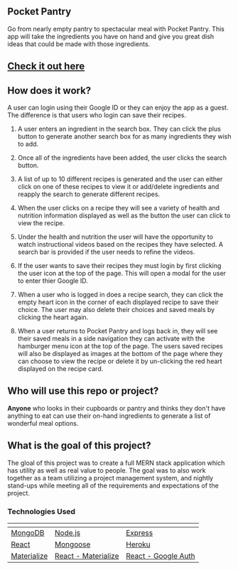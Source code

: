 ## Pocket Pantry
Go from nearly empty pantry to spectacular meal with Pocket Pantry. This app will take the ingredients you have on hand and give you great dish ideas that could be made with those ingredients.

## [Check it out here](https://murmuring-badlands-78285.herokuapp.com)


## How does it work?
A user can login using their Google ID or they can enjoy the app as a guest. The difference is that users who login can save their recipes.

1. A user enters an ingredient in the search box. They can click the plus button to generate another search box for as many ingredients they wish to add.

2. Once all of the ingredients have been added, the user clicks the search button.

3. A list of up to 10 different recipes is generated and the user can either click on one of these recipes to view it or add/delete ingredients and reapply the search to generate different recipes.

4. When the user clicks on a recipe they will see a variety of health and nutrition information displayed as well as the button the user can click to view the recipe.

5. Under the health and nutrition the user will have the opportunity to watch instructional videos based on the recipes they have selected. A search bar is provided if the user needs to refine the videos.

6. If the user wants to save their recipes they must login by first clicking the user icon at the top of the page. This will open a modal for the user to enter thier Google ID.

7. When a user who is logged in does a recipe search, they can click the empty heart icon in the corner of each displayed recipe to save their choice. The user may also delete their choices and saved meals by clicking the heart again.

8. When a user returns to Pocket Pantry and logs back in, they will see their saved meals in a side navigation they can activate with the hamburger menu icon at the top of the page. The users saved recipes will also be displayed as images at the bottom of the page where they can choose to view the recipe or delete it by un-clicking the red heart displayed on the recipe card.

## Who will use this repo or project?
**Anyone** who looks in their cupboards or pantry and thinks they don't have anything to eat can use their on-hand ingredients to generate a list of wonderful meal options.

## What is the goal of this project?
The gloal of this project was to create a full MERN stack application which has utility as well as real value to people. The goal was to also work together as a team utilizing a project management system, and nightly stand-ups while meeting all of the requirements and expectations of the project.

### Technologies Used
[]() | []() | []()
------------------ | -------------------- | --------------------
[MongoDB]() | [Node.js]() | [Express]()| 
[React]() | [Mongoose]()  | [Heroku]()
[Materialize]() | [React - Materialize]() | [React - Google Auth]()
